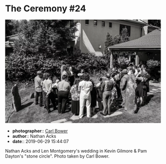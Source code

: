 # The Ceremony \#24

![Nathan Acks and Len Montgomery's wedding in Kevin Gilmore and Pam Dayton's "stone circle"](assets/2019-06-29-set-1-the-ceremony-24.webp)

* **photographer**:: [Carl Bower](https://carlbowerphotos.com)  
* **author**:: Nathan Acks  
* **date**:: 2019-06-29 15:44:07

Nathan Acks and Len Montgomery's wedding in Kevin Gilmore & Pam Dayton's "stone circle". Photo taken by Carl Bower.
